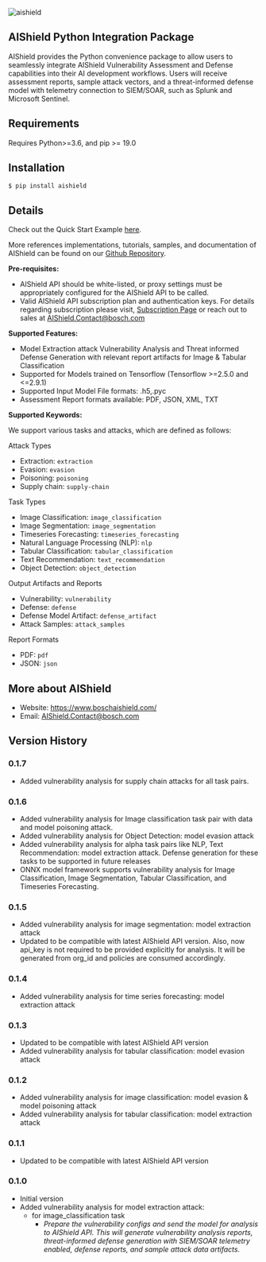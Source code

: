 


![aishield](https://aisdocs.blob.core.windows.net/images/aishieldLogoPypi.PNG)

## AIShield Python Integration Package

AIShield provides the Python convenience package to allow users to seamlessly integrate AIShield Vulnerability Assessment and Defense capabilities into their AI development workflows. Users will receive assessment reports, sample attack vectors, and a threat-informed defense model with telemetry connection to SIEM/SOAR, such as Splunk and Microsoft Sentinel.


## Requirements

Requires Python>=3.6, and pip >= 19.0

## Installation

    $ pip install aishield

## Details

Check out the Quick Start Example [here](https://github.com/bosch-aisecurity-aishield/Reference-Implementations/tree/main/Product_Taskpair_wise/Image_Classification/Extraction). 

More references implementations, tutorials, samples, and documentation of AIShield can be found on our [Github Repository](https://github.com/bosch-aisecurity-aishield/Reference-Implementations).

**Pre-requisites:**
    
 - AIShield API should be white-listed, or proxy settings must be appropriately configured for the AIShield API to be called. 
 - Valid AIShield API subscription plan and authentication keys. For details regarding subscription please visit, [Subscription Page](https://aws.amazon.com/marketplace/pp/prodview-ppbwtiryaohti) or reach out to sales at <AIShield.Contact@bosch.com>
    
**Supported Features:**

 - Model Extraction attack Vulnerability Analysis and Threat informed Defense Generation with relevant report artifacts for Image & Tabular Classification
 - Supported for Models trained on Tensorflow (Tensorflow >=2.5.0 and <=2.9.1)
 - Supported Input Model File formats: .h5,.pyc
 - Assessment Report formats available: PDF, JSON, XML, TXT

**Supported Keywords:**

We support various tasks and attacks, which are defined as follows:

Attack Types
- Extraction: `extraction`
- Evasion: `evasion`
- Poisoning: `poisoning`
- Supply chain: `supply-chain`

Task Types
- Image Classification: `image_classification`
- Image Segmentation: `image_segmentation`
- Timeseries Forecasting: `timeseries_forecasting`
- Natural Language Processing (NLP): `nlp`
- Tabular Classification: `tabular_classification`
- Text Recommendation: `text_recommendation`
- Object Detection: `object_detection`

Output Artifacts and Reports
- Vulnerability: `vulnerability`
- Defense: `defense`
- Defense Model Artifact: `defense_artifact`
- Attack Samples: `attack_samples`

Report Formats
- PDF: `pdf`
- JSON: `json`

   
## More about AIShield

- Website:  https://www.boschaishield.com/
- Email:   <AIShield.Contact@bosch.com>

## Version History


### 0.1.7
- Added vulnerability analysis for supply chain attacks for all task pairs.

### 0.1.6
- Added vulnerability analysis for Image classification task pair with data and model poisoning attack.
- Added vulnerability analysis for Object Detection: model evasion attack
- Added vulnerability analysis for alpha task pairs like NLP, Text Recommendation: model extraction attack.
  Defense generation for these tasks to be supported in future releases
- ONNX model framework supports vulnerability analysis for Image Classification, Image Segmentation, Tabular Classification, and Timeseries Forecasting.

### 0.1.5
- Added vulnerability analysis for image segmentation: model extraction attack
- Updated to be compatible with latest AIShield API version. Also, now api_key is not required to be provided explicitly for analysis. It will be generated from org_id and policies are consumed accordingly. 

### 0.1.4
- Added vulnerability analysis for time series forecasting: model extraction attack

### 0.1.3
- Updated to be compatible with latest AIShield API version
- Added vulnerability analysis for tabular classification: model evasion attack

### 0.1.2
- Added vulnerability analysis for image classification: model evasion & model poisoning attack
- Added vulnerability analysis for tabular classification: model extraction attack

### 0.1.1
- Updated to be compatible with latest AIShield API version 

### 0.1.0
   - Initial version
   - Added vulnerability analysis for model extraction attack:
     - for image_classification task
         -  *Prepare the vulnerability configs and send the model for analysis to AIShield API. 
             This will generate vulnerability analysis reports, threat-informed defense generation with SIEM/SOAR telemetry enabled, defense reports, and sample attack data artifacts.*

